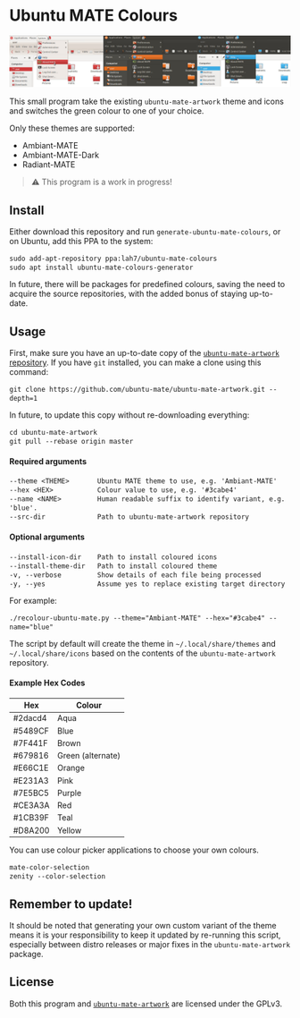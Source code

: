 # Ubuntu MATE Colours

![Screenshot of thte 3 themes using custom colours](.github/screenshot.jpg)

This small program take the existing `ubuntu-mate-artwork`
theme and icons and switches the green colour to one of your choice.

Only these themes are supported:

- Ambiant-MATE
- Ambiant-MATE-Dark
- Radiant-MATE


> :warning: This program is a work in progress!


## Install

Either download this repository and run `generate-ubuntu-mate-colours`, or
on Ubuntu, add this PPA to the system:

```
sudo add-apt-repository ppa:lah7/ubuntu-mate-colours
sudo apt install ubuntu-mate-colours-generator
```

In future, there will be packages for predefined colours, saving the need to
acquire the source repositories, with the added bonus of staying up-to-date.


## Usage

First, make sure you have an up-to-date copy of the [`ubuntu-mate-artwork` repository](https://github.com/ubuntu-mate/ubuntu-mate-artwork).
If you have `git` installed, you can make a clone using this command:

    git clone https://github.com/ubuntu-mate/ubuntu-mate-artwork.git --depth=1

In future, to update this copy without re-downloading everything:

    cd ubuntu-mate-artwork
    git pull --rebase origin master


#### Required arguments

```
--theme <THEME>       Ubuntu MATE theme to use, e.g. 'Ambiant-MATE'
--hex <HEX>           Colour value to use, e.g. '#3cabe4'
--name <NAME>         Human readable suffix to identify variant, e.g. 'blue'.
--src-dir             Path to ubuntu-mate-artwork repository
```


#### Optional arguments

```
--install-icon-dir    Path to install coloured icons
--install-theme-dir   Path to install coloured theme
-v, --verbose         Show details of each file being processed
-y, --yes             Assume yes to replace existing target directory
```

For example:

    ./recolour-ubuntu-mate.py --theme="Ambiant-MATE" --hex="#3cabe4" --name="blue"

The script by default will create the theme in `~/.local/share/themes` and
`~/.local/share/icons` based on the contents of the `ubuntu-mate-artwork` repository.


#### Example Hex Codes

| Hex       | Colour          |
| --------- | --------------- |
| #2dacd4   | Aqua
| #5489CF   | Blue
| #7F441F   | Brown
| #679816   | Green (alternate)
| #E66C1E   | Orange
| #E231A3   | Pink
| #7E5BC5   | Purple
| #CE3A3A   | Red
| #1CB39F   | Teal
| #D8A200   | Yellow


You can use colour picker applications to choose your own colours.

    mate-color-selection
    zenity --color-selection


## Remember to update!

It should be noted that generating your own custom variant of the theme means it
is your responsibility to keep it updated by re-running this script, especially
between distro releases or major fixes in the `ubuntu-mate-artwork` package.


## License

Both this program and [`ubuntu-mate-artwork`](https://github.com/ubuntu-mate/ubuntu-mate-artwork)
are licensed under the GPLv3.

